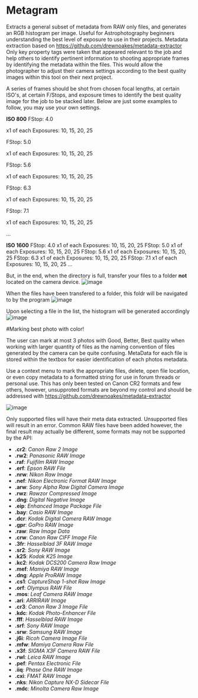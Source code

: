 # Metagram
Extracts a general subset of metadata from RAW only files, and generates an RGB histogram per image. Useful for Astrophotography beginners understanding the best level of exposure to use in their projects. Metadata extraction based on https://github.com/drewnoakes/metadata-extractor Only key property tags were taken that appeared relevant to the job and help others to identify pertinent information to shooting appropriate frames by identifying the metadata within the files. This would allow the photographer to adjust their camera settings according to the best quality images within this tool on their next project.

A series of frames should be shot from chosen focal lengths, at certain ISO's, at certain F/Stops, and exposure times to identify the best quality image for the job to be stacked later. Below are just some examples to follow, you may use your own settings. 

**ISO 800**
FStop: 4.0 

x1 of each Exposures: 10, 15, 20, 25

FStop: 5.0 

x1 of each Exposures: 10, 15, 20, 25

FStop: 5.6

x1 of each Exposures: 10, 15, 20, 25

FStop: 6.3

x1 of each Exposures: 10, 15, 20, 25

FStop: 7.1

x1 of each Exposures: 10, 15, 20, 25

...

**ISO 1600**
FStop: 4.0 
x1 of each Exposures: 10, 15, 20, 25
FStop: 5.0 
x1 of each Exposures: 10, 15, 20, 25
FStop: 5.6
x1 of each Exposures: 10, 15, 20, 25
FStop: 6.3
x1 of each Exposures: 10, 15, 20, 25
FStop: 7.1
x1 of each Exposures: 10, 15, 20, 25
...

But, in the end, when the directory is full, transfer your files to a folder **not** located on the camera device.
![image](https://user-images.githubusercontent.com/987794/235718454-7e43aeb8-31d6-4341-90da-6e70203e3a40.png)

When the files have been transfered to a folder, this foldr will be navigated to by the program
![image](https://user-images.githubusercontent.com/987794/235718011-7a8d454b-6954-4310-8bc1-1de21dc61fb7.png)

Upon selecting a file in the list, the histogram will be generated accordingly
![image](https://user-images.githubusercontent.com/987794/235722305-8d5751dc-1c4d-40f7-9f0a-d2de79791c0f.png)

#Marking best photo with color!

The user can mark at most 3 photos with Good, Better, Best quality when working with larger quantity of files as the naming convention of files generated by the camera can be quite confusing. MetaData for each file is stored within the textbox for easier identification of each photos metadata.

Use a context menu to mark the appropriate files, delete, open file location, or even copy metadata to a formatted string for use in forum threads or personal use. This has only been tested on Canon CR2 formats and few others, however, unsupproted formats are beyond my control and should be addressed with https://github.com/drewnoakes/metadata-extractor

![image](https://user-images.githubusercontent.com/987794/235715436-444926a6-257b-4c78-8fe4-093163b1a2ed.png)

Only supported files will have their meta data extracted. Unsupported files will result in an error. Common RAW files have been added however, the final result may actually be different, some formats may not be supported by the API:
- **.cr2**:
	*Canon Raw 2 Image*
- **.rw2**:
	*Panasonic RAW Image*
- **.raf**:
	*Fujifilm RAW Image*
- **.erf**:
	*Epson RAW File*
- **.nrw**:
	*Nikon Raw Image*
- **.nef**:
	*Nikon Electronic Format RAW Image*
- **.arw**:
	*Sony Alpha Raw Digital Camera Image*
- **.rwz**:
	*Rawzor Compressed Image*
- **.dng**:
	*Digital Negative Image*
- **.eip**:
	*Enhanced Image Package File*
- **.bay**:
	*Casio RAW Image*
- **.dcr**:
	*Kodak Digital Camera RAW Image*
- **.gpr**:
	*GoPro RAW Image*
- **.raw**:
	*Raw Image Data*
- **.crw**:
	*Canon Raw CIFF Image File*
- **.3fr**:
	*Hasselblad 3F RAW Image*
- **.sr2**:
	*Sony RAW Image*
- **.k25**:
	*Kodak K25 Image*
- **.kc2**:
	*Kodak DCS200 Camera Raw Image*
- **.mef**:
	*Mamiya RAW Image*
- **.dng**:
	*Apple ProRAW Image*
- **.cs1**:
	*CaptureShop 1-shot Raw Image*
- **.orf**:
	*Olympus RAW File*
- **.mos**:
	*Leaf Camera RAW Image*
- **.ari**:
	*ARRIRAW Image*
- **.cr3**:
	*Canon Raw 3 Image File*
- **.kdc**:
	*Kodak Photo-Enhancer File*
- **.fff**:
	*Hasselblad RAW Image*
- **.srf**:
	*Sony RAW Image*
- **.srw**:
	*Samsung RAW Image*
- **.j6i**:
	*Ricoh Camera Image File*
- **.mfw**:
	*Mamiya Camera Raw File*
- **.x3f**:
	*SIGMA X3F Camera RAW File*
- **.rwl**:
	*Leica RAW Image*
- **.pef**:
	*Pentax Electronic File*
- **.iiq**:
	*Phase One RAW Image*
- **.cxi**:
	*FMAT RAW Image*
- **.nks**:
	*Nikon Capture NX-D Sidecar File*
- **.mdc**:
	*Minolta Camera Raw Image*
